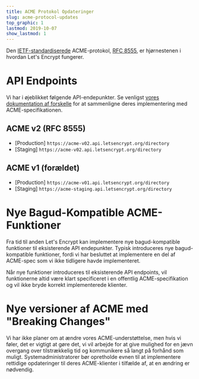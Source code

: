 ```yaml
---
title: ACME Protokol Opdateringer
slug: acme-protocol-updates
top_graphic: 1
lastmod: 2019-10-07
show_lastmod: 1
---
```


Den [IETF-standardiserede](https://letsencrypt.org/2019/03/11/acme-protocol-ietf-standard.html) ACME-protokol, [RFC 8555](https://datatracker.ietf.org/doc/rfc8555/), er hjørnestenen i hvordan Let's Encrypt fungerer.

# API Endpoints

Vi har i øjeblikket følgende API-endepunkter. Se venligst [vores dokumentation af forskelle](https://github.com/letsencrypt/boulder/blob/main/docs/acme-divergences.md) for at sammenligne deres implementering med ACME-specifikationen.

## ACME v2 (RFC 8555)

* [Production] `https://acme-v02.api.letsencrypt.org/directory`
* [Staging] `https://acme-v02.api.letsencrypt.org/directory`

## ACME v1 (forældet)

* [Production] `https://acme-v01.api.letsencrypt.org/directory`
* [Staging] `https://acme-staging.api.letsencrypt.org/directory`

# Nye Bagud-Kompatible ACME-Funktioner

Fra tid til anden Let's Encrypt kan implementere nye bagud-kompatible funktioner til eksisterende API endepunkter. Typisk introduceres nye bagud-kompatible funktioner, fordi vi har besluttet at implementere en del af ACME-spec som vi ikke tidligere havde implementeret.

Når nye funktioner introduceres til eksisterende API endpoints, vil funktionerne altid være klart specificeret i en offentlig ACME-specifikation og vil ikke bryde korrekt implementerede klienter.

# Nye versioner af ACME med "Breaking Changes"

Vi har ikke planer om at ændre vores ACME-understøttelse, men hvis vi føler, det er vigtigt at gøre det, vi vil arbejde for at give mulighed for en jævn overgang over tilstrækkelig tid og kommunikere så langt på forhånd som muligt. Systemadministratorer bør opretholde evnen til at implementere rettidige opdateringer til deres ACME-klienter i tilfælde af, at en ændring er nødvendig.
